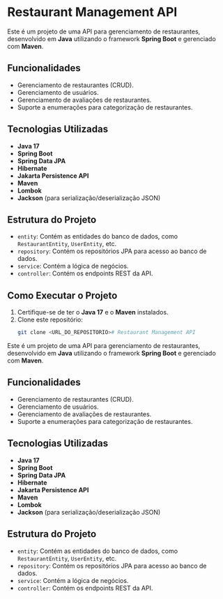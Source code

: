 # Restaurant Management API

Este é um projeto de uma API para gerenciamento de restaurantes, desenvolvido em **Java** utilizando o framework **Spring Boot** e gerenciado com **Maven**.

## Funcionalidades

- Gerenciamento de restaurantes (CRUD).
- Gerenciamento de usuários.
- Gerenciamento de avaliações de restaurantes.
- Suporte a enumerações para categorização de restaurantes.

## Tecnologias Utilizadas

- **Java 17**
- **Spring Boot**
- **Spring Data JPA**
- **Hibernate**
- **Jakarta Persistence API**
- **Maven**
- **Lombok**
- **Jackson** (para serialização/deserialização JSON)

## Estrutura do Projeto

- `entity`: Contém as entidades do banco de dados, como `RestaurantEntity`, `UserEntity`, etc.
- `repository`: Contém os repositórios JPA para acesso ao banco de dados.
- `service`: Contém a lógica de negócios.
- `controller`: Contém os endpoints REST da API.

## Como Executar o Projeto

1. Certifique-se de ter o **Java 17** e o **Maven** instalados.
2. Clone este repositório:
   ```bash
   git clone <URL_DO_REPOSITORIO># Restaurant Management API

Este é um projeto de uma API para gerenciamento de restaurantes, desenvolvido em **Java** utilizando o framework **Spring Boot** e gerenciado com **Maven**.

## Funcionalidades

- Gerenciamento de restaurantes (CRUD).
- Gerenciamento de usuários.
- Gerenciamento de avaliações de restaurantes.
- Suporte a enumerações para categorização de restaurantes.

## Tecnologias Utilizadas

- **Java 17**
- **Spring Boot**
- **Spring Data JPA**
- **Hibernate**
- **Jakarta Persistence API**
- **Maven**
- **Lombok**
- **Jackson** (para serialização/deserialização JSON)

## Estrutura do Projeto

- `entity`: Contém as entidades do banco de dados, como `RestaurantEntity`, `UserEntity`, etc.
- `repository`: Contém os repositórios JPA para acesso ao banco de dados.
- `service`: Contém a lógica de negócios.
- `controller`: Contém os endpoints REST da API.
